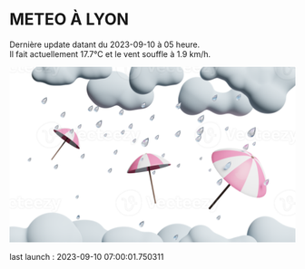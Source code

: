 # METEO À LYON

Dernière update datant du 2023-09-10 à 05 heure.  
Il fait actuellement 17.7°C et le vent souffle à 1.9 km/h.      

![](./.github/rain.png)

last launch : 2023-09-10 07:00:01.750311
